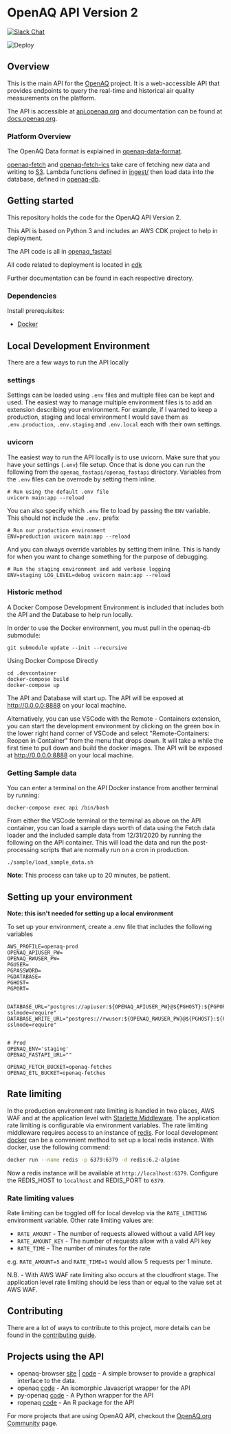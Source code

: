 # OpenAQ API Version 2
[![Slack Chat](https://img.shields.io/badge/Chat-Slack-ff69b4.svg "Join us. Anyone is welcome!")](https://join.slack.com/t/openaq/shared_invite/zt-yzqlgsva-v6McumTjy2BZnegIK9XCVw)

![Deploy](https://github.com/openaq/openaq-api-v2/actions/workflows/deploy-prod.yml/badge.svg)


## Overview
This is the main API for the [OpenAQ](https://openaq.org) project. It is a web-accessible API that provides endpoints to query the real-time and historical air quality measurements on the platform.

The API is accessible at [api.openaq.org](https://api.openaq.org) and documentation can be found at [docs.openaq.org](https://docs.openaq.org/).

### Platform Overview
The OpenAQ Data format is explained in [openaq-data-format](https://github.com/openaq/openaq-data-format).


[openaq-fetch](https://github.com/openaq/openaq-fetch) and [openaq-fetch-lcs](https://github.com/openaq/openaq-fetch-lcs) take care of fetching new data and writing to [S3](https://openaq-fetches.s3.amazonaws.com/index.html). Lambda functions defined in [ingest/](openaq_fastapi/openaq_fastapi/ingest/) then load data into the database, defined in [openaq-db](https://github.com/openaq/openaq-db).

## Getting started
This repository holds the code for the OpenAQ API Version 2.

This API is based on Python 3 and includes an AWS CDK project to help in deployment.

The API code is all in [openaq_fastapi](openaq_fastapi/)

All code related to deployment is located in [cdk](cdk/)

Further documentation can be found in each respective directory.

### Dependencies

Install prerequisites:
- [Docker](https://www.docker.com/)

## Local Development Environment
There are a few ways to run the API locally

### settings
Settings can be loaded using `.env` files and multiple files can be kept and used. The easiest way to manage multiple environment files is to add an extension describing your environment. For example, if I wanted to keep a production, staging and local environment I would save them as `.env.production`, `.env.staging` and `.env.local` each with their own settings.

### uvicorn
The easiest way to run the API locally is to use uvicorn. Make sure that you have your settings (`.env`) file setup. Once that is done you can run the following from the `openaq_fastapi/openaq_fastapi` directory. Variables from the `.env` files can be overrode by setting them inline.
```
# Run using the default .env file
uvicorn main:app --reload
```
You can also specify which `.env` file to load by passing the `ENV` variable. This should not include the `.env.` prefix
```
# Run our production environment
ENV=production uvicorn main:app --reload
```
And you can always override variables by setting them inline. This is handy for when you want to change something for the purpose of debugging.
```
# Run the staging environment and add verbose logging
ENV=staging LOG_LEVEL=debug uvicorn main:app --reload
```

### Historic method
A Docker Compose Development Environment is included that includes both the API and the Database to help run locally.

In order to use the Docker environment, you must pull in the openaq-db submodule:
```
git submodule update --init --recursive
```

Using Docker Compose Directly
```
cd .devcontainer
docker-compose build
docker-compose up
```

The API and Database will start up. The API will be exposed at http://0.0.0.0:8888 on your local machine.

Alternatively, you can use VSCode with the Remote - Containers extension, you can start the development environment by clicking on the green box in the lower right hand corner of VSCode and select "Remote-Containers: Reopen in Container" from the menu that drops down. It will take a while the first time to pull down and build the docker images. The API will be exposed at http://0.0.0.0:8888 on your local machine.

### Getting Sample data

You can enter a terminal on the API Docker instance from another terminal by running:
```
docker-compose exec api /bin/bash
```

From either the VSCode terminal or the terminal as above on the API container, you can load a sample days worth of data using the Fetch data loader and the included sample data from 12/31/2020 by running the following on the API container. This will load the data and run the post-processing scripts that are normally run on a cron in production.

```
./sample/load_sample_data.sh
```
**Note**: This process can take up to 20 minutes, be patient.

## Setting up your environment
**Note: this isn't needed for setting up a local environment**

To set up your environment, create a .env file that includes the following variables

```
AWS_PROFILE=openaq-prod
OPENAQ_APIUSER_PW=
OPENAQ_RWUSER_PW=
PGUSER=
PGPASSWORD=
PGDATABASE=
PGHOST=
PGPORT=


DATABASE_URL="postgres://apiuser:${OPENAQ_APIUSER_PW}@${PGHOST}:${PGPORT}/${PGDATABASE}?sslmode=require"
DATABASE_WRITE_URL="postgres://rwuser:${OPENAQ_RWUSER_PW}@${PGHOST}:${PGPORT}/${PGDATABASE}?sslmode=require"


# Prod
OPENAQ_ENV='staging'
OPENAQ_FASTAPI_URL=""

OPENAQ_FETCH_BUCKET=openaq-fetches
OPENAQ_ETL_BUCKET=openaq-fetches
```

## Rate limiting

In the production environment rate limiting is handled in two places, AWS WAF and at the application level with [Starlette Middleware](https://www.starlette.io/middleware/). The application rate limiting is configurable via environment variables. The rate limiting middleware requires access to an instance of [redis](https://redis.io/). For local development [docker](https://www.docker.com/) can be a convenient method to set up a local redis instance. With docker, use the following commend:

```sh
docker run --name redis -p 6379:6379 -d redis:6.2-alpine 
```

Now a redis instance will be available at ``` http://localhost:6379 ```. Configure the REDIS_HOST to `localhost` and REDIS_PORT to `6379`. 

### Rate limiting values

Rate limiting can be toggled off for local develop via the `RATE_LIMITING` environment variable. Other rate limiting values are:
* `RATE_AMOUNT` - The number of requests allowed without a valid API key
* `RATE_AMOUNT_KEY` - The number of requests allow with a valid API key
* `RATE_TIME` - The number of minutes for the rate

e.g. `RATE_AMOUNT=5` and `RATE_TIME=1` would allow 5 requests per 1 minute.

N.B. - With AWS WAF rate limiting also occurs at the cloudfront stage. The application level rate limiting should be less than or equal to the value set at AWS WAF.


## Contributing
There are a lot of ways to contribute to this project, more details can be found in the [contributing guide](CONTRIBUTING.md).

## Projects using the API

- openaq-browser [site](http://dolugen.github.io/openaq-browser) | [code](https://github.com/dolugen/openaq-browser) - A simple browser to provide a graphical interface to the data.
- openaq [code](https://github.com/nickolasclarke/openaq) - An isomorphic Javascript wrapper for the API
- py-openaq [code](https://github.com/dhhagan/py-openaq) - A Python wrapper for the API
- ropenaq [code](https://github.com/ropenscilabs/ropenaq) - An R package for the API

For more projects that are using OpenAQ API, checkout the [OpenAQ.org Community](https://openaq.org/#/community) page.
